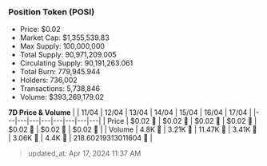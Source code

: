 
  ### Position Token (POSI)
  - Price: $0.02
  - Market Cap: $1,355,539.83
  - Max Supply: 100,000,000
  - Total Supply: 90,971,209.005
  - Circulating Supply: 90,191,263.061
  - Total Burn: 779,945.944
  - Holders: 736,002
  - Transactions: 5,738,846
  - Volume: $393,269,179.02

  **7D Price & Volume**
  | | 11&#x2F;04 | 12&#x2F;04 | 13&#x2F;04 | 14&#x2F;04 | 15&#x2F;04 | 16&#x2F;04 | 17&#x2F;04 |
  |---|---|---|---|---|---|---|---|
  | Price | $0.02 🔻 | $0.02 🔻 | $0.02 🔻 | $0.02 🚀 | $0.02 🔻 | $0.02 🔻 | $0.02 🚀 |
  | Volume | 4.8K 🚀 | 3.21K 🔻 | 11.47K 🚀 | 3.41K 🔻 | 3.06K 🔻 | 4.4K 🚀 | 218.60219313011604 🔻 |

  > updated_at: Apr 17, 2024 11:37 AM
